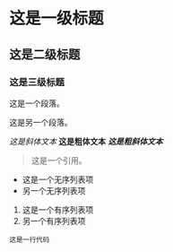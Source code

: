 # 这是一级标题
## 这是二级标题
### 这是三级标题

这是一个段落。

这是另一个段落。

*这是斜体文本*
**这是粗体文本**
***这是粗斜体文本***

> 这是一个引用。

- 这是一个无序列表项
- 另一个无序列表项

1. 这是一个有序列表项
2. 另一个有序列表项

`这是一行代码`
